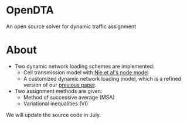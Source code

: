 # OpenDTA
An open source solver for dynamic traffic assignment

# About

* Two dynamic network loading schemes are implemented:
  - Cell transmission model with [Nie et al's node model](http://www.civil.northwestern.edu/people/nie/nie-diss.pdf)
  - A customized dynamic network loading model, which is a refined version of our [previous paper](https://trid.trb.org/view.aspx?id=1439609).
* Two assignment methods are given:
  - Method of successive average (MSA)
  - Variational inequalities (VI)
  
We will update the source code in July.
